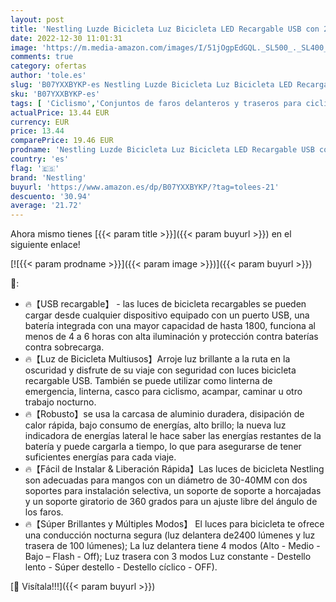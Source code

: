 ```yaml
---
layout: post
title: 'Nestling Luzde Bicicleta Luz Bicicleta LED Recargable USB con 2400 Lúmenes 4 Modos Luces Bici Delantera and LED Luces Trasera Kit Luz LED Bicicleta para Carretera y Montaña-Seguridad para la Noche'
date: 2022-12-30 11:01:31
image: 'https://m.media-amazon.com/images/I/51jOgpEdGQL._SL500_._SL400_.jpg'
comments: true
category: ofertas
author: 'tole.es'
slug: 'B07YXXBYKP-es Nestling Luzde Bicicleta Luz Bicicleta LED Recargable USB...'
sku: 'B07YXXBYKP-es'
tags: [ 'Ciclismo','Conjuntos de faros delanteros y traseros para ciclismo','Deportes y aire libre','Luces y reflectores de ciclismo','Ropa y equipo para deportes','bicicleta','nestling','🇪🇸', ]
actualPrice: 13.44 EUR
currency: EUR
price: 13.44
comparePrice: 19.46 EUR
prodname: 'Nestling Luzde Bicicleta Luz Bicicleta LED Recargable USB con 2400 Lúmenes 4 Modos Luces Bici Delantera and LED Luces Trasera Kit Luz LED Bicicleta para Carretera y Montaña-Seguridad para la Noche'
country: 'es'
flag: '🇪🇸'
brand: 'Nestling'
buyurl: 'https://www.amazon.es/dp/B07YXXBYKP/?tag=tolees-21'
descuento: '30.94'
average: '21.72'
---
```


Ahora mismo tienes [{{< param title >}}]({{< param buyurl >}}) en el siguiente enlace!

[![{{< param prodname >}}]({{< param image >}})]({{< param buyurl >}})

🔎:

- 🔥【USB recargable】 - las luces de bicicleta recargables se pueden cargar desde cualquier dispositivo equipado con un puerto USB, una batería integrada con una mayor capacidad de hasta 1800, funciona al menos de 4 a 6 horas con alta iluminación y protección contra baterías contra sobrecarga.
- 🔥【Luz de Bicicleta Multiusos】Arroje luz brillante a la ruta en la oscuridad y disfrute de su viaje con seguridad con luces bicicleta recargable USB. También se puede utilizar como linterna de emergencia, linterna, casco para ciclismo, acampar, caminar u otro trabajo nocturno.
- 🔥【Robusto】se usa la carcasa de aluminio duradera, disipación de calor rápida, bajo consumo de energías, alto brillo; la nueva luz indicadora de energías lateral le hace saber las energías restantes de la batería y puede cargarla a tiempo, lo que para asegurarse de tener suficientes energías para cada viaje.
- 🔥【Fácil de Instalar & Liberación Rápida】Las luces de bicicleta Nestling son adecuadas para mangos con un diámetro de 30-40MM con dos soportes para instalación selectiva, un soporte de soporte a horcajadas y un soporte giratorio de 360 grados para un ajuste libre del ángulo de los faros.
- 🔥【Súper Brillantes y Múltiples Modos】 El luces para bicicleta te ofrece una conducción nocturna segura (luz delantera de2400 lúmenes y luz trasera de 100 lúmenes); La luz delantera tiene 4 modos (Alto - Medio - Bajo – Flash - Off); Luz trasera con 3 modos Luz constante - Destello lento - Súper destello - Destello cíclico - OFF).

[🛒 Visítala!!!]({{< param buyurl >}})
